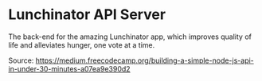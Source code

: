 # Lunchinator API Server

The back-end for the amazing Lunchinator app, which improves quality of life and alleviates hunger, one vote at a time.

Source: https://medium.freecodecamp.org/building-a-simple-node-js-api-in-under-30-minutes-a07ea9e390d2